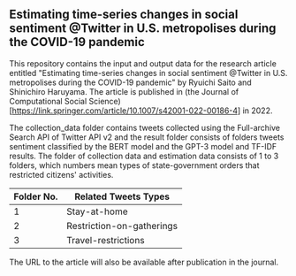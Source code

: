 ## Estimating time-series changes in social sentiment @Twitter in U.S. metropolises during the COVID-19 pandemic

This repository contains the input and output data for the research article entitled "Estimating time-series changes in social sentiment @Twitter in U.S. metropolises during the COVID-19 pandemic" by Ryuichi Saito and Shinichiro Haruyama. The article is published in (the Journal of Computational Social Science)[https://link.springer.com/article/10.1007/s42001-022-00186-4] in 2022. 

The collection_data folder contains tweets collected using the Full-archive Search API of Twitter API v2 and the result folder consists of folders tweets sentiment classified by the BERT model and the GPT-3 model and TF-IDF results. The folder of collection data and estimation data consists of 1 to 3 folders, which numbers mean types of state-government orders that restricted citizens' activities.

| Folder No.| Related Tweets Types |
| --- | --- |
| 1 | Stay-at-home |
| 2 | Restriction-on-gatherings |
| 3 | Travel-restrictions |

The URL to the article will also be available after publication in the journal.
